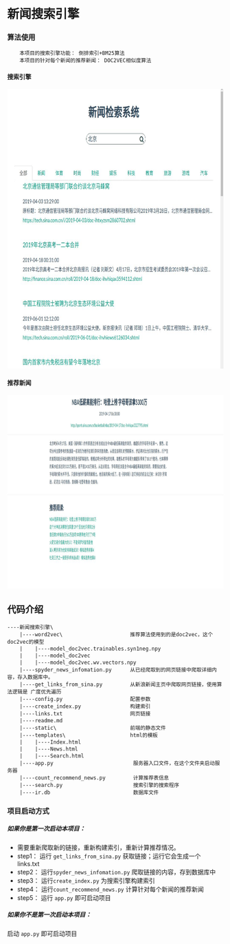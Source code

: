 # 新闻搜索引擎

### 算法使用
```
    本项目的搜索引擎功能： 倒排索引+BM25算法
    本项目的针对每个新闻的推荐新闻： DOC2VEC相似度算法
```

#### 搜索引擎
<img src="./images/index.jpg" width="750" height="650">

#### 推荐新闻
<img src="./images/recommend.jpg" width="750" height="450">

## 代码介绍

```
----新闻搜索引擎\
    |----word2vec\                      推荐算法使用到的是doc2vec，这个doc2vec的模型
    |    |----model_doc2vec.trainables.syn1neg.npy
    |    |----model_doc2vec
    |    |----model_doc2vec.wv.vectors.npy
    |----spyder_news_infomation.py      从已经爬取到的网页链接中爬取详细内容，存入数据库中。
    |----get_links_from_sina.py         从新浪新闻主页中爬取网页链接，使用算法逻辑是 广度优先遍历
    |----config.py                      配置参数
    |----create_index.py                构建索引
    |----links.txt                      网页链接
    |----readme.md
    |----static\                        前端的静态文件
    |----templates\                     html的模板
    |    |----Index.html
    |    |----News.html
    |    |----Search.html
    |----app.py                          服务器入口文件，在这个文件夹启动服务器
    |----count_recommend_news.py         计算推荐表信息
    |----search.py                       搜索引擎的搜索程序
    |----ir.db                           数据库文件

```

### 项目启动方式

##### 如果你是第一次启动本项目：

* 需要重新爬取新的链接，重新构建索引，重新计算推荐情况。
* step1： 运行 `get_links_from_sina.py` 获取链接；运行它会生成一个 links.txt
* step2： 运行`spyder_news_infomation.py` 爬取链接的内容，存到数据库中
* step3： 运行`create_index.py` 为搜索引擎构建索引
* step4： 运行`count_recommend_news.py` 计算针对每个新闻的推荐新闻
* step5： 运行 `app.py` 即可启动项目

##### 如果你不是第一次启动本项目：

启动 `app.py` 即可启动项目